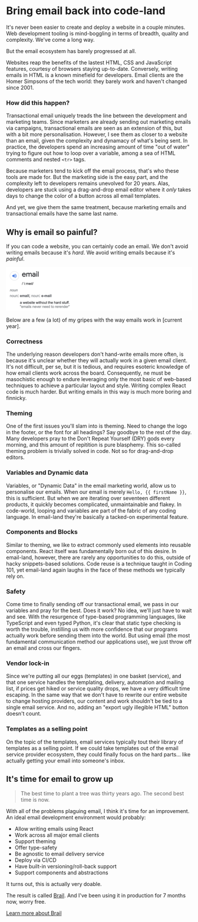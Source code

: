 # Bring email back into code-land

It's never been easier to create and deploy a website in a couple minutes. Web development tooling is mind-boggling in terms of breadth, quality and complexity. We've come a long way.

But the email ecosystem has barely progressed at all.

Websites reap the benefits of the lastest HTML, CSS and JavaScript features, courtesy of browsers staying up-to-date. Conversely, writing emails in HTML is a known minefield for developers. Email clients are the Homer Simpsons of the tech world: they barely work and haven't changed since 2001.

### How did this happen?

Transactional email uniquely treads the line between the development and marketing teams. Since marketers are already sending out marketing emails via campaigns, transactional emails are seen as an extension of this, but with a bit more personalisation. However, I see them as closer to a website than an email, given the complexity and dynamacy of what's being sent. In practice, the developers spend an increasing amount of time "out of water" trying to figure out how to loop over a variable, among a sea of HTML comments and nested `<tr>` tags.

Because marketers tend to kick off the email process, that's who these tools are made for. But the marketing side is the easy part, and the complexity left to developers remains unevolved for 20 years. Alas, developers are stuck using a drag-and-drop email editor where it _only_ takes days to change the color of a button across all email templates.

And yet, we give them the same treatment, because marketing emails and transactional emails have the same last name.

## Why is email so painful?

If you can code a website, you can certainly code an email.
We don't avoid writing emails because it's _hard_. We avoid writing emails because it's _painful_.

![Email Definition](./email-def.png)

Below are a few (a lot) of my gripes with the way emails work in \[current year\].

### Correctness

The underlying reason developers don't hand-write emails more often, is because it's unclear whether they will actually work in a given email client. It's not difficult, per se, but it is tedious, and requires esoteric knowledge of how email clients work across the board. Consequently, ne must be masochistic enough to endure leveraging only the most basic of web-based techniques to achieve a particular layout and style. Writing complex React code is much harder. But writing emails in this way is much more boring and finnicky.

### Theming

One of the first issues you'll slam into is theming. Need to change the logo in the footer, or the font for all headings? Say goodbye to the rest of the day. Many developers pray to the Don't Repeat Yourself (DRY) gods every morning, and this amount of repitition is pure blasphemy. This so-called theming problem is trivially solved in code. Not so for drag-and-drop editors.

### Variables and Dynamic data

Variables, or "Dynamic Data" in the email marketing world, allow us to personalise our emails. When our email is merely `Hello, {{ firstName }}`, this is sufficient. But when we are iterating over seventeen different products, it quickly becomes complicated, unmaintainable and flakey. In code-world, looping and variables are part of the fabric of any coding language. In email-land they're basically a tacked-on experimental feature.

### Components and Blocks

Similar to theming, we like to extract commonly used elements into reusable components. React itself was fundamentally born out of this desire. In email-land, however, there are rarely any opportunities to do this, outside of hacky snippets-based solutions. Code reuse is a technique taught in Coding 101, yet email-land again laughs in the face of these methods we typically rely on.

### Safety

Come time to finally sending off our transactional email, we pass in our variables and pray for the best. Does it work? No idea, we'll just have to wait and see. With the resurgence of type-based programming languages, like TypeScript and even typed Python, it's clear that static type checking is worth the trouble, instilling us with more confidence that our programs actually work before sending them into the world. But using email (the most fundamental communication method our applications use), we just throw off an email and cross our fingers.

### Vendor lock-in

Since we're putting all our eggs (templates) in one basket (service), and that one service handles the templating, delivery, automation and mailing list, if prices get hiked or service quality drops, we have a very difficult time escaping. In the same way that we don't have to rewrite our entire website to change hosting providers, our content and work shouldn't be tied to a single email service. And no, adding an "export ugly illegible HTML" button doesn't count.

### Templates as a selling point

On the topic of the templates, email services typically tout their library of templates as a selling point. If we could take templates out of the email service provider ecosystem, they could finally focus on the hard parts... like actually getting your email into someone's inbox.

## It's time for email to grow up

> The best time to plant a tree was thirty years ago. The second best time is now.

With all of the problems plaguing email, I think it's time for an improvement. An ideal email development environment would probably:

- Allow writing emails using React
- Work across all major email clients
- Support theming
- Offer type-safety
- Be agnostic to email delivery service
- Deploy via CI/CD
- Have built-in versioning/roll-back support
- Support components and abstractions

It turns out, this is actually very doable.

The result is called [Brail](https://github.com/sinclairnick/brail). And I've been using it in production for 7 months now, worry free.

[Learn more about Brail](/docs/Introduction/intro)
